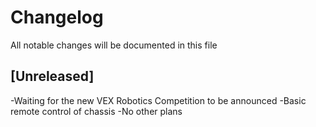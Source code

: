 # Changelog
All notable changes will be documented in this file

## [Unreleased]
-Waiting for the new VEX Robotics Competition to be announced
-Basic remote control of chassis
-No other plans
